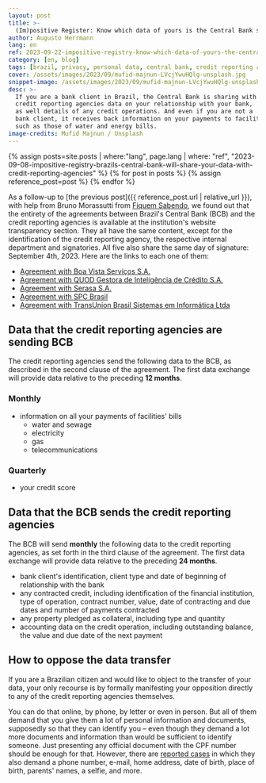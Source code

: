 ```yaml
---
layout: post
title: >-
  (Im)positive Register: Know which data of yours is the Central Bank sharing
author: Augusto Herrmann
lang: en
ref: 2023-09-22-impositive-registry-know-which-data-of-yours-the-central-bank-is-sharing
category: [en, blog]
tags: [brazil, privacy, personal data, central bank, credit reporting agencies, cadastro positivo]
cover: /assets/images/2023/09/mufid-majnun-LVcjYwuHQlg-unsplash.jpg
snippet-image: /assets/images/2023/09/mufid-majnun-LVcjYwuHQlg-unsplash.jpg
desc: >-
  If you are a bank client in Brazil, the Central Bank is sharing with
  credit reporting agencies data on your relationship with your bank,
  as well details of any credit operations. And even if you are not a
  bank client, it receives back information on your payments to facilities
  such as those of water and energy bills.
image-credits: Mufid Majnun / Unsplash
---
```


{% assign posts=site.posts | where:"lang", page.lang | where: "ref", "2023-09-08-impositive-registry-brazils-central-bank-will-share-your-data-with-credit-reporting-agencies" %}
{% for post in posts %}
{% assign reference_post=post %}
{% endfor %}

As a follow-up to [the previous post]({{ reference_post.url | relative_url }}),
with help from Bruno Morassutti from
[Fiquem Sabendo](https://fiquemsabendo.com.br/), we found out that the
entirety of the agreements between Brazil's Central Bank (BCB) and the
credit reporting agencies is available at the institution's website
transparency section. They all have the same content, except for the
identification of the credit reporting agency, the respective internal
department and signatories. All five also share the same day of
signature: September 4th, 2023. Here are the links to each one of them:

* [Agreement with Boa Vista Serviços S.A.](https://www.bcb.gov.br/content/acessoinformacao/acordos_docs/ACORDO_64_2023-BCB_DESIG_ACT_BVS.pdf)
* [Agreement with QUOD Gestora de Inteligência de Crédito S.A.](https://www.bcb.gov.br/content/acessoinformacao/acordos_docs/ACORDO_61_2023-BCB_DESIG_ACT_QUOD.pdf)
* [Agreement with Serasa S.A.](https://www.bcb.gov.br/content/acessoinformacao/acordos_docs/ACORDO_71_2023-BCB_DESIG_ACT_Serasa.pdf)
* [Agreement with SPC Brasil](https://www.bcb.gov.br/content/acessoinformacao/acordos_docs/ACORDO_69_2023-BCB_DESIG_ACT_SPC.pdf)
* [Agreement with TransUnion Brasil Sistemas em Informática Ltda](https://www.bcb.gov.br/content/acessoinformacao/acordos_docs/ACORDO_10_2023-BCB_DESIG_ACT_TU.pdf)

## Data that the credit reporting agencies are sending BCB

The credit reporting agencies send the following data to the BCB, as
described in the second clause of the agreement. The first data exchange
will provide data relative to the preceding **12 months**.

### Monthly

* information on all your payments of facilities' bills
  * water and sewage
  * electricity
  * gas
  * telecommunications

### Quarterly

* your credit score

## Data that the BCB sends the credit reporting agencies

The BCB will send **monthly** the following data to the credit reporting
agencies, as set forth in the third clause of the agreement. The first
data exchange will provide data relative to the preceding **24 months**.

* bank client's identification, client type and date of beginning of
  relationship with the bank
* any contracted credit, including identification of the financial
  institution, type of operation, contract number, value, date of
  contracting and due dates and number of payments contracted
* any property pledged as collateral, including type and quantity
* accounting data on the credit operation, including outstanding balance,
  the value and due date of the next payment

## How to oppose the data transfer

If you are a Brazilian citizen and would like to object to the transfer
of your data, your only recourse is by formally manifesting your
opposition directly to any of the credit reporting agencies themselves.

You can do that online, by phone, by letter or even in person. But all
of them demand that you give them a lot of personal information and
documents, supposedly so that they can identify you – even though they
demand a lot more documents and information than would be sufficient to
identify someone. Just presenting any official document with the CPF
number should be enough for that. However, there are
[reported cases](https://tecnoblog.net/responde/como-sair-do-cadastro-positivo-cancelar-entrada/)
in which they also demand a phone number, e-mail, home address, date of
birth, place of birth, parents' names, a selfie, and more.
